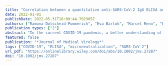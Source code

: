 ```yaml
---
title: "Correlation between a quantitative anti-SARS-CoV-2 IgG ELISA and neutralization activity"
date: 2022-01-01
publishDate: 2022-05-31T16:00:44.702905Z
authors: ["Ramona Dolscheid-Pommerich", "Eva Bartok", "Marcel Renn", "Beate M. Kümmerer", "Bianca Schulte", "Ricarda M. Schmithausen", "Birgit Stoffel-Wagner", "Hendrik Streeck", "Sandra Saschenbrecker", "Katja Steinhagen", "Gunther Hartmann"]
publication_types: ["2"]
abstract: "In the current COVID-19 pandemic, a better understanding of the relationship between merely binding and functionally neutralizing antibodies is necessary to characterize protective antiviral immunity following infection or vaccination. This study analyzes the level of correlation between the novel quantitative EUROIMMUN Anti-SARS-CoV-2 QuantiVac ELISA (IgG) and a microneutralization assay. A panel of 123 plasma samples from a COVID-19 outbreak study population, preselected by semiquantitative anti-SARS-CoV-2 IgG testing, was used to assess the relationship between the novel quantitative ELISA (IgG) and a microneutralization assay. Binding IgG targeting the S1 antigen was detected in 106 (86.2%) samples using the QuantiVac ELISA, while 89 (72.4%) samples showed neutralizing antibody activity. Spearman's correlation analysis demonstrated a strong positive relationship between anti-S1 IgG levels and neutralizing antibody titers (rs = 0.819, p textless 0.0001). High and low anti-S1 IgG levels were associated with a positive predictive value of 72.0% for high-titer neutralizing antibodies and a negative predictive value of 90.8% for low-titer neutralizing antibodies, respectively. These results substantiate the implementation of the QuantiVac ELISA to assess protective immunity following infection or vaccination."
featured: false
publication: "*Journal of Medical Virology*"
tags: ["COVID-19", "ELISA", "microneutralization", "SARS-CoV-2"]
url_pdf: "https://onlinelibrary.wiley.com/doi/abs/10.1002/jmv.27287"
doi: "10.1002/jmv.27287"
---
```


